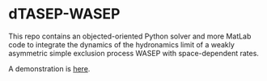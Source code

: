 
# dTASEP-WASEP

This repo contains an objected-oriented Python solver and more MatLab code
to integrate the dynamics of the hydronamics limit of
a weakly asymmetric simple exclusion process WASEP with space-dependent rates.

A demonstration is [here](https://htmlpreview.github.io/?https://github.com/mcavallaro/dTASEP-WASEP/blob/master/html/dTASEP_WASEP.html 'dTASEP_WASEP').
